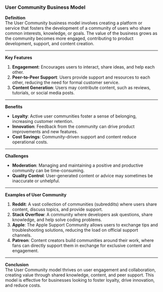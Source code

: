 ### User Community Business Model

**Definition**  
The User Community business model involves creating a platform or service that fosters the development of a community of users who share common interests, knowledge, or goals. The value of the business grows as the community becomes more engaged, contributing to product development, support, and content creation.

---

**Key Features**

1. **Engagement**: Encourages users to interact, share ideas, and help each other.
2. **Peer-to-Peer Support**: Users provide support and resources to each other, reducing the need for formal customer service.
3. **Content Generation**: Users may contribute content, such as reviews, tutorials, or social media posts.

---

**Benefits**

- **Loyalty**: Active user communities foster a sense of belonging, increasing customer retention.
- **Innovation**: Feedback from the community can drive product improvements and new features.
- **Cost Savings**: Community-driven support and content reduce operational costs.

---

**Challenges**

- **Moderation**: Managing and maintaining a positive and productive community can be time-consuming.
- **Quality Control**: User-generated content or advice may sometimes be inaccurate or unhelpful.

---

**Examples of User Community**

1. **Reddit**: A vast collection of communities (subreddits) where users share content, discuss topics, and provide support.
2. **Stack Overflow**: A community where developers ask questions, share knowledge, and help solve coding problems.
3. **Apple**: The Apple Support Community allows users to exchange tips and troubleshooting solutions, reducing the load on official support channels.
4. **Patreon**: Content creators build communities around their work, where fans can directly support them in exchange for exclusive content and engagement.

---

**Conclusion**  
The User Community model thrives on user engagement and collaboration, creating value through shared knowledge, content, and peer support. This model is effective for businesses looking to foster loyalty, drive innovation, and reduce costs.
